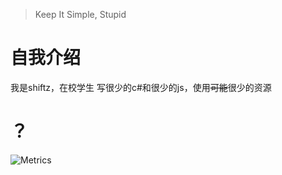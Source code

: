 > Keep It Simple, Stupid

# 自我介绍
我是shiftz，在校学生
写很少的c#和很少的js，使用~~可能~~很少的资源

# ？
![Metrics](https://metrics.lecoq.io/shiftz300?template=classic&base.community=0&base.metadata=0&isocalendar=1&base=header%2C%20activity%2C%20community%2C%20repositories%2C%20metadata&base.indepth=false&base.hireable=false&base.skip=false&isocalendar=false&isocalendar.duration=half-year&config.timezone=Asia%2FShanghai&config.octicon=true&config.padding=0%2C%208%20%2B%205%25)
